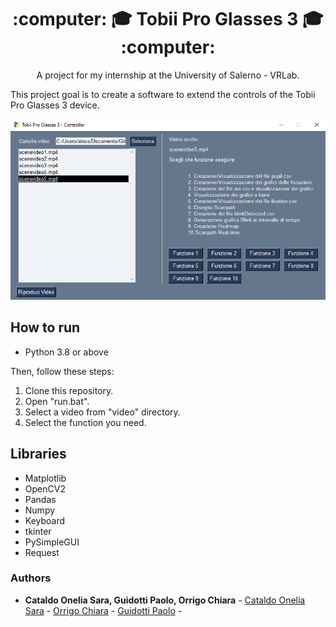 <h1 align = "center">  :computer: 🎓 Tobii Pro Glasses 3 🎓 :computer: </h1>

<p align = "center"> A project for my internship at the University of Salerno - VRLab.</p>

<p> This project goal is to create a software to extend the controls of the Tobii Pro Glasses 3 device. </p>
   
<div align = "center"> <img  src = "readmeAssets\softwareInterface.png" width = "740" heigth = "520"> </div>

## How to run

- Python 3.8 or above

Then, follow these steps: 
1. Clone this repository.
2. Open "run.bat".
3. Select a video from "video" directory.
4. Select the function you need.

## Libraries
- Matplotlib
- OpenCV2
- Pandas
- Numpy
- Keyboard
- tkinter
- PySimpleGUI
- Request

### Authors
* **Cataldo Onelia Sara, Guidotti Paolo, Orrigo Chiara** - [Cataldo Onelia Sara](https://github.com/cataldosara98) - [Orrigo Chiara](https://github.com/chiaraOR) - [Guidotti Paolo](https://github.com/Paolog98) -

